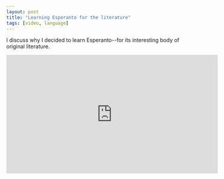```yaml
---
layout: post
title: "Learning Esperanto for the literature"
tags: [video, language]
---
```

I discuss why I decided to learn Esperanto--for its interesting body of original literature.

<iframe width="560" height="315" src="https://www.youtube.com/embed/xXupYSifR-M" frameborder="0" allow="accelerometer; autoplay; encrypted-media; gyroscope; picture-in-picture" allowfullscreen></iframe>
